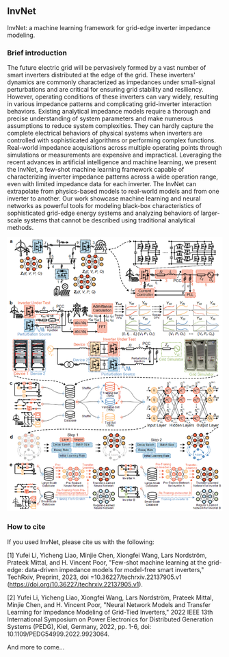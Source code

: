 ## InvNet
InvNet: a machine learning framework for grid-edge inverter impedance modeling. 

### Brief introduction
The future electric grid will be pervasively formed by a vast number of smart inverters distributed at the edge of the grid. These inverters' dynamics are commonly characterized as impedances under small-signal perturbations and are critical for ensuring grid stability and resiliency. However, operating conditions of these inverters can vary widely, resulting in various impedance patterns and complicating grid-inverter interaction behaviors. Existing analytical impedance models require a thorough and precise understanding of system parameters and make numerous assumptions to reduce system complexities. They can hardly capture the complete electrical behaviors of physical systems when inverters are controlled with sophisticated algorithms or performing complex functions. Real-world impedance acquisitions across multiple operating points through simulations or measurements are expensive and impractical. Leveraging the recent advances in artificial intelligence and machine learning, we present the InvNet, a few-shot machine learning framework capable of characterizing inverter impedance patterns across a wide operation range, even with limited impedance data for each inverter. The InvNet can extrapolate from physics-based models to real-world models and from one inverter to another. Our work showcase machine learning and neural networks as powerful tools for modeling black-box characteristics of sophisticated grid-edge energy systems and analyzing behaviors of larger-scale systems that cannot be described using traditional analytical methods.

![](https://github.com/superrabbit2023/InvNet/blob/master/doc/Overall---.png)

### How to cite
If you used InvNet, please cite us with the following:

[1] Yufei Li, Yicheng Liao, Minjie Chen, Xiongfei Wang, Lars Nordström, Prateek Mittal, and H. Vincent Poor, "Few-shot machine learning at the grid-edge: data-driven impedance models for model-free smart inverters," TechRxiv, Preprint, 2023, doi =10.36227/techrxiv.22137905.v1 (https://doi.org/10.36227/techrxiv.22137905.v1).

[2] Yufei Li, Yicheng Liao, Xiongfei Wang, Lars Nordström, Prateek Mittal, Minjie Chen, and H. Vincent Poor, "Neural Network Models and Transfer Learning for Impedance Modeling of Grid-Tied Inverters," 2022 IEEE 13th International Symposium on Power Electronics for Distributed Generation Systems (PEDG), Kiel, Germany, 2022, pp. 1-6, doi: 10.1109/PEDG54999.2022.9923064.

And more to come...
